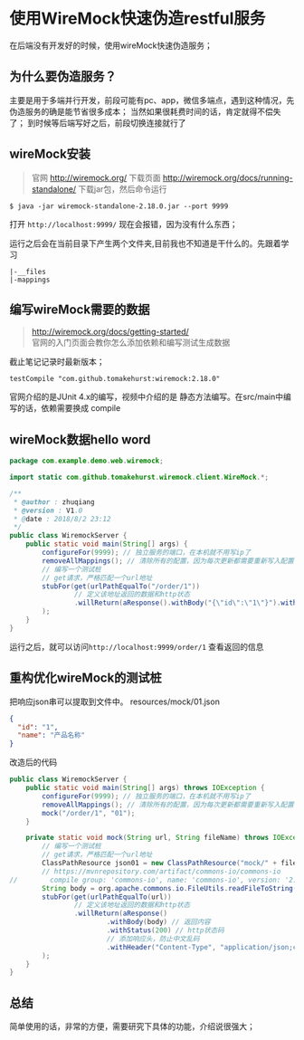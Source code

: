 # 使用WireMock快速伪造restful服务

在后端没有开发好的时候，使用wireMock快速伪造服务；

## 为什么要伪造服务？
主要是用于多端并行开发，前段可能有pc、app，微信多端点，遇到这种情况，先伪造服务的确是能节省很多成本；
当然如果很耗费时间的话，肯定就得不偿失了；
到时候等后端写好之后，前段切换连接就行了

## wireMock安装

>官网 http://wiremock.org/
> 下载页面 http://wiremock.org/docs/running-standalone/
下载jar包，然后命令运行
```
$ java -jar wiremock-standalone-2.18.0.jar --port 9999
```

打开 `http://localhost:9999/` 现在会报错，因为没有什么东西；

运行之后会在当前目录下产生两个文件夹,目前我也不知道是干什么的。先跟着学习
```
|-__files
|-mappings
```

## 编写wireMock需要的数据
> http://wiremock.org/docs/getting-started/  
官网的入门页面会教你怎么添加依赖和编写测试生成数据

截止笔记记录时最新版本；
```
testCompile "com.github.tomakehurst:wiremock:2.18.0"
```
官网介绍的是JUnit 4.x的编写，视频中介绍的是 静态方法编写。在src/main中编写的话，依赖需要换成 compile

## wireMock数据hello word
```java
package com.example.demo.web.wiremock;

import static com.github.tomakehurst.wiremock.client.WireMock.*;

/**
 * @author : zhuqiang
 * @version : V1.0
 * @date : 2018/8/2 23:12
 */
public class WiremockServer {
    public static void main(String[] args) {
        configureFor(9999); // 独立服务的端口，在本机就不用写ip了
        removeAllMappings(); // 清除所有的配置，因为每次更新都需要重新写入配置信息
        // 编写一个测试桩
        // get请求，严格匹配一个url地址
        stubFor(get(urlPathEqualTo("/order/1"))
                // 定义该地址返回的数据和http状态
                .willReturn(aResponse().withBody("{\"id\":\"1\"}").withStatus(200))
        );
    }
}
```

运行之后，就可以访问`http://localhost:9999/order/1` 查看返回的信息

## 重构优化wireMock的测试桩

把响应json串可以提取到文件中。
resources/mock/01.json
```json
{
  "id": "1",
  "name": "产品名称"
}
```

改造后的代码
```java
public class WiremockServer {
    public static void main(String[] args) throws IOException {
        configureFor(9999); // 独立服务的端口，在本机就不用写ip了
        removeAllMappings(); // 清除所有的配置，因为每次更新都需要重新写入配置信息
        mock("/order/1", "01");
    }

    private static void mock(String url, String fileName) throws IOException {
        // 编写一个测试桩
        // get请求，严格匹配一个url地址
        ClassPathResource json01 = new ClassPathResource("mock/" + fileName + ".json");
        // https://mvnrepository.com/artifact/commons-io/commons-io
//        compile group: 'commons-io', name: 'commons-io', version: '2.6'
        String body = org.apache.commons.io.FileUtils.readFileToString(json01.getFile(), "utf-8");
        stubFor(get(urlPathEqualTo(url))
                // 定义该地址返回的数据和http状态
                .willReturn(aResponse()
                        .withBody(body) // 返回内容
                        .withStatus(200) // http状态码
                        // 添加响应头，防止中文乱码
                        .withHeader("Content-Type", "application/json;charset=UTF-8"))
        );
    }
}
```

## 总结
简单使用的话，非常的方便，需要研究下具体的功能，介绍说很强大；
